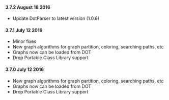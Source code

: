 #### 3.7.2 August 18 2016
* Update DotParser to latest version (1.0.6)

#### 3.7.1 July 12 2016
* Minor fixes
* New graph algorithms for graph partition, coloring, searching paths, etc
* Graphs now can be loaded from DOT
* Drop Portable Class Library support

#### 3.7.0 July 12 2016
* New graph algorithms for graph partition, coloring, searching paths, etc
* Graphs now can be loaded from DOT
* Drop Portable Class Library support